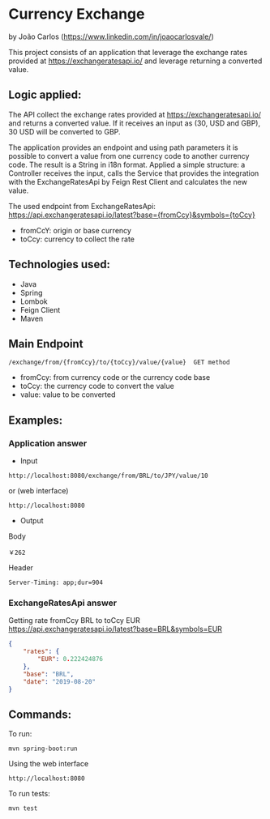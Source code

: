 # Currency Exchange
by João Carlos (https://www.linkedin.com/in/joaocarlosvale/)

This project consists of an application that leverage the exchange rates provided at https://exchangeratesapi.io/ and leverage 
returning a converted value.

## Logic applied:
The API collect the exchange rates provided at https://exchangeratesapi.io/ and returns a converted value. 
If it receives an input as (30, USD and GBP), 30 USD will be converted to GBP.

The application provides an endpoint and using path parameters it is possible to convert a value from one currency code 
to another currency code. The result is a String in i18n format.
Applied a simple structure: a Controller receives the input, calls the Service that provides the integration with the 
ExchangeRatesApi by Feign Rest Client and calculates the new value.

The used endpoint from ExchangeRatesApi: https://api.exchangeratesapi.io/latest?base={fromCcy}&symbols={toCcy}
* fromCcY: origin or base currency
* toCcy: currency to collect the rate

## Technologies used:
* Java
* Spring
* Lombok
* Feign Client
* Maven 

## Main Endpoint

``` 
/exchange/from/{fromCcy}/to/{toCcy}/value/{value}  GET method
``` 
- fromCcy: from currency code or the currency code base
- toCcy: the currency code to convert the value
- value: value to be converted

## Examples:

### Application answer

* Input
```
http://localhost:8080/exchange/from/BRL/to/JPY/value/10
```
or (web interface)
```
http://localhost:8080
``` 

* Output

Body
```
￥262
```

Header
```
Server-Timing: app;dur=904
```

### ExchangeRatesApi answer
Getting rate fromCcy BRL to toCcy EUR
https://api.exchangeratesapi.io/latest?base=BRL&symbols=EUR
```json
{
    "rates": {
        "EUR": 0.222424876
    },
    "base": "BRL",
    "date": "2019-08-20"
}
``` 

## Commands:

To run:

    mvn spring-boot:run
    
Using the web interface
    
    http://localhost:8080
    
To run tests:

    mvn test

